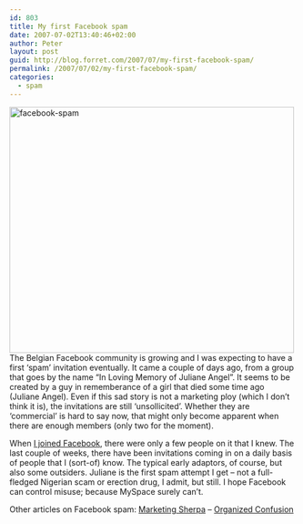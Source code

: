 ```yaml
---
id: 803
title: My first Facebook spam
date: 2007-07-02T13:40:46+02:00
author: Peter
layout: post
guid: http://blog.forret.com/2007/07/my-first-facebook-spam/
permalink: /2007/07/02/my-first-facebook-spam/
categories:
  - spam
---
```

[<img  src="http://farm2.static.flickr.com/1219/589163559_40b769536a.jpg" width="500" height="432" alt="facebook-spam" />](http://www.flickr.com/photos/pforret/589163559/ "Photo Sharing")  
The Belgian Facebook community is growing and I was expecting to have a first &#8216;spam&#8217; invitation eventually. It came a couple of days ago, from a group that goes by the name &#8220;In Loving Memory of Juliane Angel&#8221;. It seems to be created by a guy in rememberance of a girl that died some time ago (Juliane Angel). Even if this sad story is not a marketing ploy (which I don&#8217;t think it is), the invitations are still &#8216;unsollicited&#8217;. Whether they are &#8216;commercial&#8217; is hard to say now, that might only become apparent when there are enough members (only two for the moment).

When [I joined Facebook](http://www.facebook.com/profile.php?id=500851757), there were only a few people on it that I knew. The last couple of weeks, there have been invitations coming in on a daily basis of people that I (sort-of) know. The typical early adaptors, of course, but also some outsiders. Juliane is the first spam attempt I get &#8211; not a full-fledged Nigerian scam or erection drug, I admit, but still. I hope Facebook can control misuse; because MySpace surely can&#8217;t.

Other articles on Facebook spam: [Marketing Sherpa](http://www.marketingsherpa.com/article.html?ident=30023) &#8211; [Organized Confusion](http://mirzaison.blogspot.com/2007/06/facebook-spam-is-here.html)
